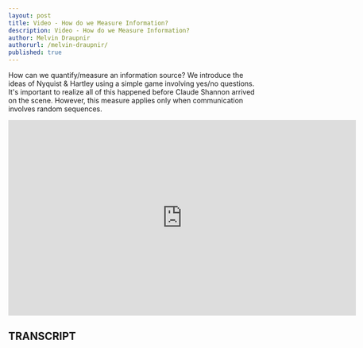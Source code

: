```yaml
---
layout: post
title: Video - How do we Measure Information?
description: Video - How do we Measure Information?
author: Melvin Draupnir
authorurl: /melvin-draupnir/
published: true
---
```


<p>How can we quantify/measure an information source? We introduce the ideas of Nyquist & Hartley using a simple game involving yes/no questions. It's important to realize all of this happened before Claude Shannon arrived on the scene. However, this measure applies only when communication involves random sequences.</p>

<center><iframe width="700" height="394" src="https://www.youtube.com/embed/X40ft1Lt1f0?list=PLbg3ZX2pWlgKDVFNwn9B63UhYJVIerzHL" frameborder="0" allowfullscreen></iframe></center>

<h2>TRANSCRIPT</h2>
